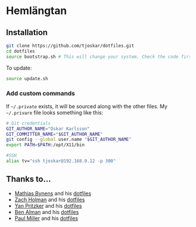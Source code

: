 # Hemlängtan

## Installation

```bash
git clone https://github.com/tjoskar/dotfiles.git
cd dotfiles
source bootstrap.sh # This will change your system. Check the code first!
```

To update:
```bash
source update.sh
```

### Add custom commands

If `~/.private` exists, it will be sourced along with the other files.
My `~/.privare` file looks something like this:

```bash
# Git credentials
GIT_AUTHOR_NAME="Oskar Karlsson"
GIT_COMMITTER_NAME="$GIT_AUTHOR_NAME"
git config --global user.name "$GIT_AUTHOR_NAME"
export PATH=$PATH:/opt/X11/bin

#SSH
alias tv="ssh tjoskar@192.168.0.12 -p 300"
```

## Thanks to…

* [Mathias Bynens](http://mathiasbynens.be/) and his [dotfiles](https://github.com/mathiasbynens/dotfiles)
* [Zach Holman](http://zachholman.com/) and his [dotfiles](https://github.com/holman/dotfiles)
* [Yan Pritzker](http://yanpritzker.com/) and his [dotfiles](https://github.com/skwp/dotfiles)
* [Ben Alman](http://benalman.com/) and his [dotfiles](https://github.com/cowboy/dotfiles)
* [Paul Miller](http://paulmillr.com/) and his [dotfiles](https://github.com/paulmillr/dotfiles)
